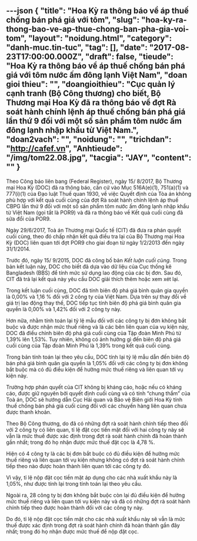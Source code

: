 ---json
{
    "title": "Hoa Kỳ ra thông báo về áp thuế chống bán phá giá với tôm",
    "slug": "hoa-ky-ra-thong-bao-ve-ap-thue-chong-ban-pha-gia-voi-tom",
    "layout": "noidung.html",
    "category": "danh-muc.tin-tuc",
    "tag": [],
    "date": "2017-08-23T17:00:00.000Z",
    "draft": false,
    "tieude": "Hoa Kỳ ra thông báo về áp thuế chống bán phá giá với tôm nước ấm đông lạnh Việt Nam",
    "doan gioi thieu": "",
    "doangioithieu": "Cục quản lý cạnh tranh (Bộ Công thương) cho biết, Bộ Thương mại Hoa Kỳ đã ra thông báo về đợt Rà soát hành chính lệnh áp thuế chống bán phá giá lần thứ 9 đối với một số sản phẩm tôm nước ấm đông lạnh nhập khẩu từ Việt Nam.",
    "doan2vach": "",
    "noidung": "",
    "trichdan": "http://cafef.vn",
    "Anhtieude": "/img/tom22.08.jpg",
    "tacgia": "JAY",
    "__content__": ""
}
---
<p><span style="font-size:14px">Theo C&ocirc;ng b&aacute;o li&ecirc;n bang (Federal Register), ng&agrave;y 15/ 8/2017, Bộ Thương mại Hoa Kỳ (DOC) đ&atilde; ra th&ocirc;ng b&aacute;o, căn cứ v&agrave;o Mục 516A(e)(1), 751(a)(1) v&agrave; 777(i)(1) của Đạo luật Thuế quan 1930, về việc Quyết định của T&ograve;a &aacute;n kh&ocirc;ng ph&ugrave; hợp với kết quả cuối c&ugrave;ng của đợt R&agrave; so&aacute;t h&agrave;nh ch&iacute;nh lệnh &aacute;p thuế CBPG lần thứ 9 đối với một số sản phẩm t&ocirc;m nước ấm đ&ocirc;ng lạnh nhập khẩu từ Việt Nam (gọi tắt l&agrave; POR9) v&agrave; đ&atilde; ra th&ocirc;ng b&aacute;o về Kết quả cuối c&ugrave;ng đ&atilde; sửa đổi của POR9.</span></p>

<p><span style="font-size:14px">Ng&agrave;y 29/6/2017, To&agrave; &aacute;n Thương mại Quốc tế (CIT) đ&atilde; đưa ra ph&aacute;n quyết cuối c&ugrave;ng, theo đ&oacute; chấp nhận kết quả điều tra lại của Bộ Thương mại Hoa Kỳ (DOC) li&ecirc;n quan tới đợt POR9 cho giai đoạn từ ng&agrave;y 1/2/2013 đến ng&agrave;y 31/1/2014.</span></p>

<p><span style="font-size:14px">Trước đ&oacute;, ng&agrave;y 15/ 9/2015, DOC đ&atilde; c&ocirc;ng bố bản&nbsp;<em>Kết luận cuối c&ugrave;ng.</em>&nbsp;Trong bản kết luận n&agrave;y, DOC cho biết đ&atilde; dựa v&agrave;o dữ liệu của Cục thống k&ecirc; Bangladesh (BBS) để t&iacute;nh mức sử dụng lao động của c&aacute;c bị đơn. Sau đ&oacute;, CIT đ&atilde; trả lại kết quả n&agrave;y y&ecirc;u cầu DOC giải th&iacute;ch th&ecirc;m hoặc xem x&eacute;t lại.</span></p>

<p><span style="font-size:14px">Trong kết luận cuối c&ugrave;ng, DOC đ&atilde; t&iacute;nh bi&ecirc;n độ ph&aacute; gi&aacute; b&igrave;nh qu&acirc;n gia quyền l&agrave; 0,00% v&agrave; 1,16 % đối với 2 c&ocirc;ng ty của Việt Nam. Dựa tr&ecirc;n sự thay đổi về gi&aacute; trị lao động thay thế, DOC tiếp tục t&iacute;nh bi&ecirc;n độ ph&aacute; gi&aacute; b&igrave;nh qu&acirc;n gia quyền l&agrave; 0,00% v&agrave; 1,42% đối với 2 c&ocirc;ng ty n&agrave;y.</span></p>

<p><span style="font-size:14px">Hơn nữa, nhằm t&iacute;nh to&aacute;n lại tỷ lệ mẫu đối với c&aacute;c c&ocirc;ng ty bị đơn kh&ocirc;ng bắt buộc v&agrave; được nhận mức thuế ri&ecirc;ng v&agrave; l&agrave; c&aacute;c b&ecirc;n li&ecirc;n quan của vụ kiện n&agrave;y, DOC đ&atilde; điều chỉnh bi&ecirc;n độ ph&aacute; gi&aacute; cuối c&ugrave;ng của Tập đo&agrave;n Minh Ph&uacute; từ 1,39% l&ecirc;n 1,53%. Tuy nhi&ecirc;n, kh&ocirc;ng c&oacute; ảnh hưởng g&igrave; đến bi&ecirc;n độ ph&aacute; gi&aacute; cuối c&ugrave;ng của Tập đo&agrave;n Minh Ph&uacute; l&agrave; 1,39% trong kết quả cuối c&ugrave;ng.</span></p>

<p><span style="font-size:14px">Trong bản t&iacute;nh to&aacute;n lại theo y&ecirc;u cầu, DOC t&iacute;nh lại tỷ lệ mẫu dẫn đến bi&ecirc;n độ b&aacute;n ph&aacute; gi&aacute; b&igrave;nh qu&acirc;n gia quyền l&agrave; 1,05% đối với c&aacute;c c&ocirc;ng ty bị đơn kh&ocirc;ng bắt buộc m&agrave; c&oacute; đủ điều kiện để hưởng mức thuế ri&ecirc;ng v&agrave; li&ecirc;n quan tới vụ kiện n&agrave;y.</span></p>

<p><span style="font-size:14px">Trường hợp ph&aacute;n quyết của CIT kh&ocirc;ng bị kh&aacute;ng c&aacute;o, hoặc nếu c&oacute; kh&aacute;ng c&aacute;o, được giữ nguy&ecirc;n bởi quyết định cuối c&ugrave;ng v&agrave; c&oacute; t&iacute;nh &ldquo;chung thẩm&rdquo; của To&agrave; &aacute;n, DOC sẽ hướng dẫn Cục Hải quan v&agrave; Bảo vệ Bi&ecirc;n giới Hoa Kỳ t&iacute;nh thuế chống b&aacute;n ph&aacute; gi&aacute; cuối c&ugrave;ng đối với c&aacute;c chuyến h&agrave;ng li&ecirc;n quan chưa được thanh khoản.</span></p>

<p><span style="font-size:14px">Theo Bộ C&ocirc;ng thương, do đ&atilde; c&oacute; những đợt r&agrave; so&aacute;t h&agrave;nh ch&iacute;nh tiếp theo đối với 2 c&ocirc;ng ty c&oacute; li&ecirc;n quan, tỉ lệ đặt cọc tiền mặt đối với hai c&ocirc;ng ty n&agrave;y sẽ vẫn l&agrave; mức thuế được x&aacute;c định trong đợt r&agrave; so&aacute;t h&agrave;nh ch&iacute;nh đ&atilde; ho&agrave;n th&agrave;nh gần nhất; trong đ&oacute; họ nhận được mức thuế đặt cọc l&agrave; 4,78 %.</span></p>

<p><span style="font-size:14px">Hiện c&oacute; 4 c&ocirc;ng ty l&agrave; c&aacute;c bị đơn bắt buộc c&oacute; đủ điều kiện để hưởng mức thuế ri&ecirc;ng v&agrave; li&ecirc;n quan tới vụ kiện nhưng kh&ocirc;ng c&oacute; đợt r&agrave; so&aacute;t h&agrave;nh ch&iacute;nh tiếp theo n&agrave;o được ho&agrave;n th&agrave;nh li&ecirc;n quan tới c&aacute;c c&ocirc;ng ty đ&oacute;.</span></p>

<p><span style="font-size:14px">V&igrave; vậy, tỉ lệ nộp đặt cọc tiền mặt &aacute;p dụng cho c&aacute;c nh&agrave; xuất khẩu n&agrave;y l&agrave; 1,05%, như được t&iacute;nh lại trong t&iacute;nh to&aacute;n lại theo y&ecirc;u cầu.</span></p>

<p><span style="font-size:14px">Ngo&agrave;i ra, 28 c&ocirc;ng ty bị đơn kh&ocirc;ng bắt buộc c&ograve;n lại đủ điều kiện để hưởng mức thuế ri&ecirc;ng v&agrave; li&ecirc;n quan tới vụ kiện n&agrave;y v&agrave; đ&atilde; c&oacute; những đợt r&agrave; so&aacute;t h&agrave;nh ch&iacute;nh tiếp theo được ho&agrave;n th&agrave;nh đối với c&aacute;c c&ocirc;ng ty n&agrave;y.</span></p>

<p><span style="font-size:14px">Do đ&oacute;, tỉ lệ nộp đặt cọc tiền mặt cho c&aacute;c nh&agrave; xuất khẩu n&agrave;y sẽ vẫn l&agrave; mức thuế được x&aacute;c định trong đợt r&agrave; so&aacute;t h&agrave;nh ch&iacute;nh đ&atilde; ho&agrave;n th&agrave;nh gần đ&acirc;y nhất; trong đ&oacute; họ nhận được mức thuế để nộp đặt cọc.</span></p>

